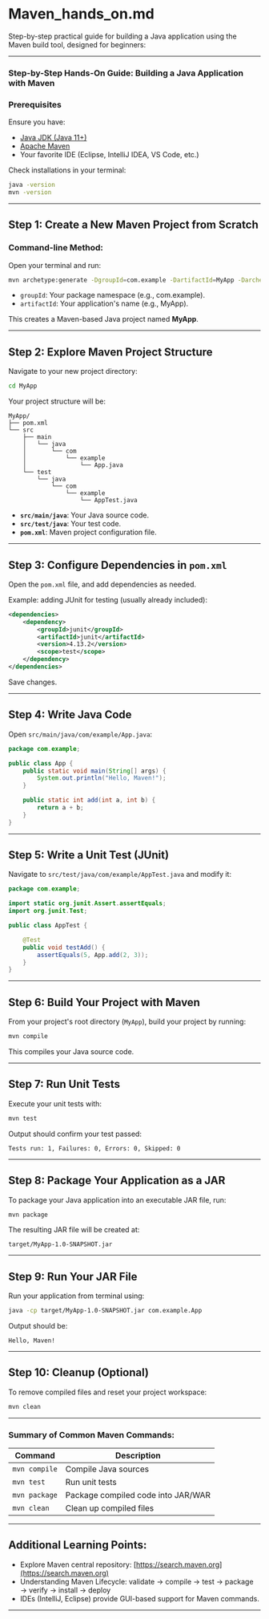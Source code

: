 # Maven_hands_on.md

Step-by-step practical guide for building a Java application using the Maven build tool, designed for beginners:

---

### Step-by-Step Hands-On Guide: Building a Java Application with Maven

### Prerequisites
Ensure you have:
- [Java JDK (Java 11+)](https://adoptium.net/)
- [Apache Maven](https://maven.apache.org/download.cgi)
- Your favorite IDE (Eclipse, IntelliJ IDEA, VS Code, etc.)

Check installations in your terminal:
```bash
java -version
mvn -version
```

---

## Step 1: Create a New Maven Project from Scratch

### Command-line Method:
Open your terminal and run:

```bash
mvn archetype:generate -DgroupId=com.example -DartifactId=MyApp -DarchetypeArtifactId=maven-archetype-quickstart -DinteractiveMode=false
```

- `groupId`: Your package namespace (e.g., com.example).
- `artifactId`: Your application's name (e.g., MyApp).

This creates a Maven-based Java project named **MyApp**.

---

## Step 2: Explore Maven Project Structure
Navigate to your new project directory:
```bash
cd MyApp
```

Your project structure will be:
```
MyApp/
├── pom.xml
└── src
    ├── main
    │   └── java
    │       └── com
    │           └── example
    │               └── App.java
    └── test
        └── java
            └── com
                └── example
                    └── AppTest.java
```

- **`src/main/java`**: Your Java source code.
- **`src/test/java`**: Your test code.
- **`pom.xml`**: Maven project configuration file.

---

## Step 3: Configure Dependencies in `pom.xml`

Open the `pom.xml` file, and add dependencies as needed.

Example: adding JUnit for testing (usually already included):

```xml
<dependencies>
    <dependency>
        <groupId>junit</groupId>
        <artifactId>junit</artifactId>
        <version>4.13.2</version>
        <scope>test</scope>
    </dependency>
</dependencies>
```

Save changes.

---

## Step 4: Write Java Code

Open `src/main/java/com/example/App.java`:

```java
package com.example;

public class App {
    public static void main(String[] args) {
        System.out.println("Hello, Maven!");
    }

    public static int add(int a, int b) {
        return a + b;
    }
}
```

---

## Step 5: Write a Unit Test (JUnit)

Navigate to `src/test/java/com/example/AppTest.java` and modify it:

```java
package com.example;

import static org.junit.Assert.assertEquals;
import org.junit.Test;

public class AppTest {

    @Test
    public void testAdd() {
        assertEquals(5, App.add(2, 3));
    }
}
```

---

## Step 6: Build Your Project with Maven

From your project's root directory (`MyApp`), build your project by running:
```bash
mvn compile
```

This compiles your Java source code.

---

## Step 7: Run Unit Tests

Execute your unit tests with:
```bash
mvn test
```

Output should confirm your test passed:
```
Tests run: 1, Failures: 0, Errors: 0, Skipped: 0
```

---

## Step 8: Package Your Application as a JAR

To package your Java application into an executable JAR file, run:
```bash
mvn package
```

The resulting JAR file will be created at:
```
target/MyApp-1.0-SNAPSHOT.jar
```

---

## Step 9: Run Your JAR File

Run your application from terminal using:
```bash
java -cp target/MyApp-1.0-SNAPSHOT.jar com.example.App
```

Output should be:
```
Hello, Maven!
```

---

## Step 10: Cleanup (Optional)

To remove compiled files and reset your project workspace:
```bash
mvn clean
```

---

### Summary of Common Maven Commands:
| Command                 | Description                           |
|-------------------------|---------------------------------------|
| `mvn compile`           | Compile Java sources                  |
| `mvn test`              | Run unit tests                        |
| `mvn package`           | Package compiled code into JAR/WAR    |
| `mvn clean`             | Clean up compiled files               |

---

## Additional Learning Points:
- Explore Maven central repository: [https://search.maven.org](https://search.maven.org)
- Understanding Maven Lifecycle: validate → compile → test → package → verify → install → deploy
- IDEs (IntelliJ, Eclipse) provide GUI-based support for Maven commands.

---

